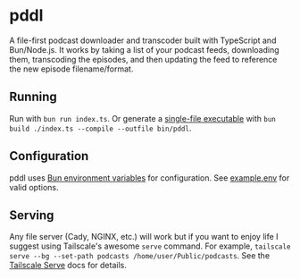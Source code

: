 # pddl

A file-first podcast downloader and transcoder built with TypeScript and Bun/Node.js. It works by taking a list of your podcast feeds, downloading them, transcoding the episodes, and then updating the feed to reference the new episode filename/format.


## Running

Run with `bun run index.ts`. Or generate a [single-file executable](https://bun.sh/docs/bundler/executables) with `bun build ./index.ts --compile --outfile bin/pddl`.


## Configuration

pddl uses [Bun environment variables](https://bun.sh/docs/runtime/env) for configuration. See [example.env](./example.env) for valid options.


## Serving

Any file server (Cady, NGINX, etc.) will work but if you want to enjoy life I suggest using Tailscale's awesome `serve` command. For example, `tailscale serve --bg --set-path podcasts /home/user/Public/podcasts`. See the [Tailscale Serve](https://tailscale.com/kb/1312/serve) docs for details.